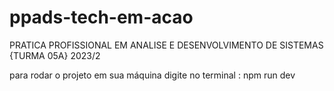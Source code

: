 # ppads-tech-em-acao
PRATICA PROFISSIONAL EM ANALISE E DESENVOLVIMENTO DE SISTEMAS {TURMA 05A} 2023/2


para rodar o projeto em sua máquina digite no terminal : npm run dev